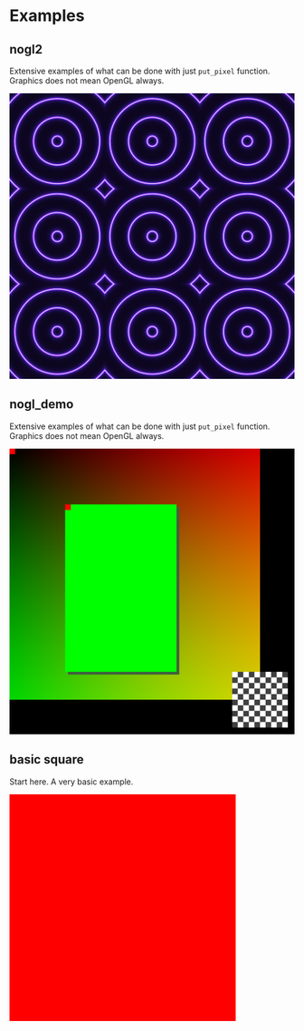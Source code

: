 # Examples

## nogl2

Extensive examples of what can be done with just `put_pixel` function. Graphics does not mean
OpenGL always.

![nogl2](/examples/nogl2.png)

## nogl_demo

Extensive examples of what can be done with just `put_pixel` function. Graphics does not mean
OpenGL always.

![nogl_demo](/examples/nogl_demo.png)

## basic square

Start here. A very basic example.

![square](/examples/square.png)

